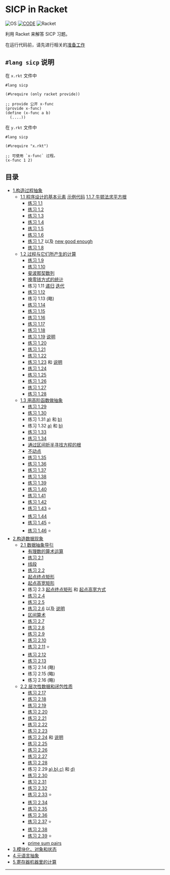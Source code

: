 # SICP in Racket

![OS][os]
[![CODE][code]][racket-plugin]
![Racket][badge]

利用 Racket 来解答 SICP 习题。

在运行代码前，请先进行相关的[准备工作](Preparatory.md)

## `#lang sicp` 说明

在 `x.rkt` 文件中

```rkt
#lang sicp

(#%require (only racket provide))

;; provide 公开 x-func
(provide x-func)
(define (x-func a b)
  (....))
```

在 `y.rkt` 文件中

```rkt
#lang sicp

(#%require "x.rkt")

;; 可使用 `x-func` 过程。
(x-func 1 2)
```

## 目录

- [1.构造过程抽象](1)
  - [1.1 程序设计的基本元素](1/1.1) [示例代码](1/1.1/1.1.rkt) [1.1.7 牛顿法求平方根](1/1.1/newton-sqrt.rkt)
    - [练习 1.1](1/1.1/solution.1.01.rkt)
    - [练习 1.2](1/1.1/solution.1.02.rkt)
    - [练习 1.3](1/1.1/solution.1.03.rkt)
    - [练习 1.4](1/1.1/solution.1.04.rkt)
    - [练习 1.5](1/1.1/solution.1.05.rkt)
    - [练习 1.6](1/1.1/solution.1.06.rkt)
    - [练习 1.7](1/1.1/solution.1.07.rkt) 以及 [new good enough](1/1.1/solution.1.07.new-good-enough.rkt)
    - [练习 1.8](1/1.1/solution.1.08.rkt)
  - [1.2 过程与它们所产生的计算](1/1.2)
    - [练习 1.9](1/1.2/solution.1.09.rkt)
    - [练习 1.10](1/1.2/solution.1.10.rkt)
    - [斐波那契数列](1/1.2/1.2.fib.rkt)
    - [换零钱方式的统计](1/1.2/1.2.count-change.rkt)
    - 练习 1.11 [递归](1/1.2/solution.1.11.recursion.rkt) [迭代](1/1.2/solution.1.11.iteration.rkt)
    - [练习 1.12](1/1.2/solution.1.12.rkt)
    - 练习 1.13 (略)
    - [练习 1.14](1/1.2/solution.1.14.md)
    - [练习 1.15](1/1.2/solution.1.15.md)
    - [练习 1.16](1/1.2/solution.1.16.rkt)
    - [练习 1.17](1/1.2/solution.1.17.rkt)
    - [练习 1.18](1/1.2/solution.1.18.rkt)
    - [练习 1.19](1/1.2/solution.1.19.rkt) [说明](1/1.2/solution.1.19.md)
    - [练习 1.20](1/1.2/solution.1.20.md)
    - [练习 1.21](1/1.2/solution.1.21.rkt)
    - [练习 1.22](1/1.2/solution.1.22.rkt)
    - [练习 1.23](1/1.2/solution.1.23.rkt) 和 [说明](1/1.2/solution.1.23.md)
    - [练习 1.24](1/1.2/solution.1.24.rkt)
    - [练习 1.25](1/1.2/solution.1.25.rkt)
    - [练习 1.26](1/1.2/solution.1.26.md)
    - [练习 1.27](1/1.2/solution.1.27.rkt)
    - [练习 1.28](1/1.2/solution.1.28.rkt)
  - [1.3 用高阶函数做抽象](1/1.3)
    - [练习 1.29](1/1.3/solution.1.29.rkt)
    - [练习 1.30](1/1.3/solution.1.30.rkt)
    - 练习 1.31 [a)](1/1.3/solution.1.31.a.rkt) 和 [b)](1/1.3/solution.1.31.b.rkt)
    - 练习 1.32 [a)](1/1.3/solution.1.32.a.rkt) 和 [b)](1/1.3/solution.1.32.b.rkt)
    - [练习 1.33](1/1.3/solution.1.33.rkt)
    - [练习 1.34](1/1.3/solution.1.34.rkt)
    - [通过区间折半寻找方程的根](1/1.3/1.3.3.half-interval.rkt)
    - [不动点](1/1.3/1.3.3.fixed-point.rkt)
    - [练习 1.35](1/1.3/solution.1.35.rkt)
    - [练习 1.36](1/1.3/solution.1.36.rkt)
    - [练习 1.37](1/1.3/solution.1.37.rkt)
    - [练习 1.38](1/1.3/solution.1.38.rkt)
    - [练习 1.39](1/1.3/solution.1.39.rkt)
    - [练习 1.40](1/1.3/solution.1.40.rkt)
    - [练习 1.41](1/1.3/solution.1.41.rkt)
    - [练习 1.42](1/1.3/solution.1.42.rkt)
    - [练习 1.43](1/1.3/solution.1.43.rkt) :star:
    - [练习 1.44](1/1.3/solution.1.44.rkt)
    - [练习 1.45](1/1.3/solution.1.45.rkt) :star:
    - [练习 1.46](1/1.3/solution.1.46.rkt) :star:
- [2.构造数据现象](2)
  - [2.1 数据抽象导引](2/2.1)
    - [有理数的算术运算](2/2.1/rat.rkt)
    - [练习 2.1](2/2.1/solution.2.01.rkt)
    - [线段](2/2.1/segment.rkt)
    - [练习 2.2](2/2.1/solution.2.02.rkt)
    - [起点终点矩形](2/2.1/rectangle-start-end-point.rkt)
    - [起点高宽矩形](2/2.1/rectangle-start-point-height-width.rkt)
    - 练习 2.3 [起点终点矩形](2/2.1/solution.2.03-start-end-point.rkt) 和 [起点高宽方式](2/2.1/solution.2.03-start-point-height-width.rkt)
    - [练习 2.4](2/2.1/solution.2.04.rkt)
    - [练习 2.5](2/2.1/solution.2.05.rkt)
    - [练习 2.6](2/2.1/solution.2.06.rkt) 以及 [说明](2/2.1/solution.2.06.md)
    - [区间算术](2/2.1/interval.rkt)
    - [练习 2.7](2/2.1/solution.2.07.rkt)
    - [练习 2.8](2/2.1/solution.2.08.rkt)
    - [练习 2.9](2/2.1/solution.2.09.rkt)
    - [练习 2.10](2/2.1/solution.2.10.rkt)
    - [练习 2.11](2/2.1/solution.2.11.rkt) :star:
    - [练习 2.12](2/2.1/solution.2.12.rkt)
    - [练习 2.13](2/2.1/solution.2.13.rkt)
    - 练习 2.14 (略)
    - 练习 2.15 (略)
    - 练习 2.16 (略)
  - [2.2 层次性数据和闭包性质](2/2.2)
    - [练习 2.17](2/2.2/solution.2.17.rkt)
    - [练习 2.18](2/2.2/solution.2.18.rkt)
    - [练习 2.19](2/2.2/solution.2.19.rkt)
    - [练习 2.20](2/2.2/solution.2.20.rkt)
    - [练习 2.21](2/2.2/solution.2.21.rkt)
    - [练习 2.22](2/2.2/solution.2.22.rkt)
    - [练习 2.23](2/2.2/solution.2.23.rkt)
    - [练习 2.24](2/2.2/solution.2.24.rkt) 和 [说明](2/2.2/solution.2.24.md)
    - [练习 2.25](2/2.2/solution.2.25.rkt)
    - [练习 2.26](2/2.2/solution.2.26.rkt)
    - [练习 2.27](2/2.2/solution.2.27.rkt)
    - [练习 2.28](2/2.2/solution.2.28.rkt)
    - 练习 2.29 [a),b),c)](2/2.2/solution.2.29.a.b.c.rkt) 和 [d)](2/2.2/solution.2.29.d.rkt)
    - [练习 2.30](2/2.2/solution.2.30.rkt)
    - [练习 2.31](2/2.2/solution.2.31.rkt)
    - [练习 2.32](2/2.2/solution.2.32.rkt)
    - [练习 2.33](2/2.2/solution.2.33.rkt) :star:
    - [练习 2.34](2/2.2/solution.2.34.rkt)
    - [练习 2.35](2/2.2/solution.2.35.rkt)
    - [练习 2.36](2/2.2/solution.2.36.rkt)
    - [练习 2.37](2/2.2/solution.2.37.rkt) :star:
    - [练习 2.38](2/2.2/solution.2.38.rkt)
    - [练习 2.39](2/2.2/solution.2.39.rkt) :star:
    - [prime sum pairs](2/2.2/2.2.prime-sum-pairs.rkt)
- [3.模块化、对象和状态](3)
- [4.元语言抽象](4)
- [5.寄存器机器里的计算](5)

----
[os]: https://img.shields.io/badge/Ubuntu-18.04-df5829.svg?logo=ubuntu
[code]: https://img.shields.io/badge/Code-Racket-blue.svg?logoColor=blue&logo=visual-studio-code
[racket-plugin]: https://marketplace.visualstudio.com/items?itemName=karyfoundation.racket
[badge]: https://img.shields.io/badge/Racket-7.3-blue.svg?logo=data:image/svg+xml;base64,PD94bWwgdmVyc2lvbj0iMS4wIiBlbmNvZGluZz0idXRmLTgiPz4NCjwhLS0gR2VuZXJhdG9yOiBB%0D%0AZG9iZSBJbGx1c3RyYXRvciAxNS4xLjAsIFNWRyBFeHBvcnQgUGx1Zy1JbiAuIFNWRyBWZXJzaW9u%0D%0AOiA2LjAwIEJ1aWxkIDApICAtLT4NCjwhRE9DVFlQRSBzdmcgUFVCTElDICItLy9XM0MvL0RURCBT%0D%0AVkcgMS4xLy9FTiIgImh0dHA6Ly93d3cudzMub3JnL0dyYXBoaWNzL1NWRy8xLjEvRFREL3N2ZzEx%0D%0ALmR0ZCI+DQo8c3ZnIHZlcnNpb249IjEuMSIgaWQ9ImNpcmNsZV9waWVjZXMiIHhtbG5zPSJodHRw%0D%0AOi8vd3d3LnczLm9yZy8yMDAwL3N2ZyIgeG1sbnM6eGxpbms9Imh0dHA6Ly93d3cudzMub3JnLzE5%0D%0AOTkveGxpbmsiIHg9IjBweCINCgkgeT0iMHB4IiB3aWR0aD0iNTExLjg3NXB4IiBoZWlnaHQ9IjUx%0D%0AMS44MjRweCIgdmlld0JveD0iMCAwIDUxMS44NzUgNTExLjgyNCIgZW5hYmxlLWJhY2tncm91bmQ9%0D%0AIm5ldyAwIDAgNTExLjg3NSA1MTEuODI0Ig0KCSB4bWw6c3BhY2U9InByZXNlcnZlIj4NCjxjaXJj%0D%0AbGUgaWQ9ImNpcmNsZSIgZmlsbD0iI0ZGRkZGRiIgY3g9IjI1Ni4yNTIiIGN5PSIyNTUuOTg2IiBy%0D%0APSIyNTMuMDkzIi8+DQo8cGF0aCBpZD0iYmx1ZS1waWVjZSIgZmlsbD0iIzNFNUJBOSIgZD0iTTQ1%0D%0ANS4zOTgsNDEyLjE5N2MzMy43OTItNDMuMDIxLDUzLjk0Ni05Ny4yNjIsNTMuOTQ2LTE1Ni4yMTEN%0D%0ACgljMC0xMzkuNzc5LTExMy4zMTMtMjUzLjA5My0yNTMuMDkzLTI1My4wOTNjLTMwLjQwNiwwLTU5%0D%0ALjU1OCw1LjM2Ny04Ni41NjYsMTUuMTk3QzI3Mi40MzUsNzEuOTg5LDQwOC4zNDksMjQ3LjgzOSw0%0D%0ANTUuMzk4LDQxMi4xOTd6DQoJIi8+DQo8cGF0aCBpZD0ibGVmdC1yZWQtcGllY2UiIGZpbGw9IiM5%0D%0ARjFEMjAiIGQ9Ik0yMjAuMDAzLDE2NC4zMzdjLTM5LjQ4MS00Mi41MzMtODMuNjk1LTc2LjMxMi0x%0D%0AMzAuNTIzLTk4LjcxNQ0KCUMzNi41NzMsMTEyLjAxMSwzLjE1OSwxODAuMDkyLDMuMTU5LDI1NS45%0D%0AODZjMCw2My44MTQsMjMuNjI2LDEyMi4xMDQsNjIuNTk3LDE2Ni42MjMNCglDMTAwLjExMSwzMTku%0D%0AMzkyLDE2NC42OTcsMjE5LjkwNywyMjAuMDAzLDE2NC4zMzd6Ii8+DQo8cGF0aCBpZD0iYm90dG9t%0D%0ALXJlZC1waWVjZSIgZmlsbD0iIzlGMUQyMCIgZD0iTTI2Ni42MzgsMjIxLjcyN2MtNTQuNzkyLDU5%0D%0ALjA1MS0xMDkuMzkyLDE2Mi40MjItMTI5LjE1MiwyNTcuNzk0DQoJYzM1LjQxOSwxOC44NTcsNzUu%0D%0AODQsMjkuNTU5LDExOC43NjYsMjkuNTU5YzQ0LjEzMiwwLDg1LjYxOC0xMS4zMDYsMTIxLjc0LTMx%0D%0ALjE2M0MzNTcuMTcxLDM4MS43MTIsMzE3Ljg2OCwyOTMuNjA0LDI2Ni42MzgsMjIxLjcyNw0KCXoi%0D%0ALz4NCjwvc3ZnPg0K
